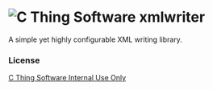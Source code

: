 # ![C Thing Software](http://www.cthing.com/images/Logo.gif "C Thing Software") xmlwriter
A simple yet highly configurable XML writing library.
### License
[C Thing Software Internal Use Only](http://www.cthing.com/licenses/internal.txt)
